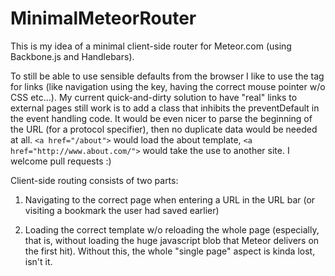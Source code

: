 MinimalMeteorRouter
=============================

This is my idea of a minimal client-side router for Meteor.com (using Backbone.js and Handlebars).

To still be able to use sensible defaults from the browser I like to use the <a> tag for links (like navigation using the <tab> key, having the correct mouse pointer w/o CSS etc...).
My current quick-and-dirty solution to have "real" links to external pages still work is to add a class that inhibits the preventDefault in the event handling code.
It would be even nicer to parse the beginning of the URL (for a protocol specifier), then no duplicate data would be needed at all. `<a href="/about">` would load the about template, `<a href="http://www.about.com/">` would take the use to another site. I welcome pull requests :)

Client-side routing consists of two parts:

1. Navigating to the correct page when entering a URL in the URL bar (or visiting a bookmark the user had saved earlier)

2. Loading the correct template w/o reloading the whole page (especially, that is, without loading the huge javascript blob that Meteor delivers on the first hit). Without this, the whole "single page" aspect is kinda lost, isn't it.

